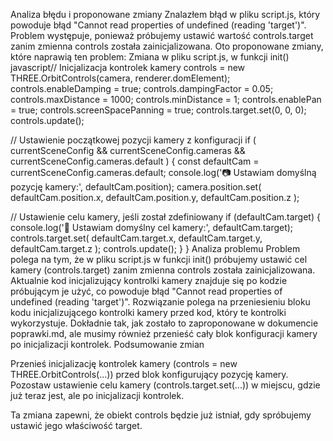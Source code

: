 Analiza błędu i proponowane zmiany
Znalazłem błąd w pliku script.js, który powoduje błąd "Cannot read properties of undefined (reading 'target')". Problem występuje, ponieważ próbujemy ustawić wartość controls.target zanim zmienna controls została zainicjalizowana. Oto proponowane zmiany, które naprawią ten problem:
Zmiana w pliku script.js, w funkcji init()
javascript// Inicjalizacja kontrolek kamery
controls = new THREE.OrbitControls(camera, renderer.domElement);
controls.enableDamping = true;
controls.dampingFactor = 0.05;
controls.maxDistance = 1000;
controls.minDistance = 1;
controls.enablePan = true;
controls.screenSpacePanning = true;
controls.target.set(0, 0, 0);
controls.update();

// Ustawienie początkowej pozycji kamery z konfiguracji
if (
currentSceneConfig &&
currentSceneConfig.cameras &&
currentSceneConfig.cameras.default
) {
const defaultCam = currentSceneConfig.cameras.default;
console.log('📷 Ustawiam domyślną pozycję kamery:', defaultCam.position);
camera.position.set(
defaultCam.position.x,
defaultCam.position.y,
defaultCam.position.z
);

// Ustawienie celu kamery, jeśli został zdefiniowany
if (defaultCam.target) {
console.log('🎯 Ustawiam domyślny cel kamery:', defaultCam.target);
controls.target.set(
defaultCam.target.x,
defaultCam.target.y,
defaultCam.target.z
);
controls.update();
}
}
Analiza problemu
Problem polega na tym, że w pliku script.js w funkcji init() próbujemy ustawić cel kamery (controls.target) zanim zmienna controls została zainicjalizowana. Aktualnie kod inicjalizujący kontrolki kamery znajduje się po kodzie próbującym je użyć, co powoduje błąd "Cannot read properties of undefined (reading 'target')".
Rozwiązanie polega na przeniesieniu bloku kodu inicjalizującego kontrolki kamery przed kod, który te kontrolki wykorzystuje. Dokładnie tak, jak zostało to zaproponowane w dokumencie poprawki.md, ale musimy również przenieść cały blok konfiguracji kamery po inicjalizacji kontrolek.
Podsumowanie zmian

Przenieś inicjalizację kontrolek kamery (controls = new THREE.OrbitControls(...)) przed blok konfigurujący pozycję kamery.
Pozostaw ustawienie celu kamery (controls.target.set(...)) w miejscu, gdzie już teraz jest, ale po inicjalizacji kontrolek.

Ta zmiana zapewni, że obiekt controls będzie już istniał, gdy spróbujemy ustawić jego właściwość target.
